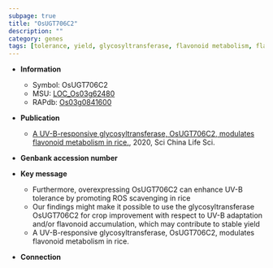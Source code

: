 ```yaml
---
subpage: true
title: "OsUGT706C2"
description: ""
category: genes
tags: [tolerance, yield, glycosyltransferase, flavonoid metabolism, flavonoid]
---
```


* **Information**  
    + Symbol: OsUGT706C2  
    + MSU: [LOC_Os03g62480](http://rice.plantbiology.msu.edu/cgi-bin/ORF_infopage.cgi?orf=LOC_Os03g62480)  
    + RAPdb: [Os03g0841600](http://rapdb.dna.affrc.go.jp/viewer/gbrowse_details/irgsp1?name=Os03g0841600)  

* **Publication**  
    + [A UV-B-responsive glycosyltransferase, OsUGT706C2, modulates flavonoid metabolism in rice.](http://www.ncbi.nlm.nih.gov/pubmed?term=A+UV-B-responsive+glycosyltransferase,+OsUGT706C2,+modulates+flavonoid+metabolism+in+rice.%5BTitle%5D), 2020, Sci China Life Sci.

* **Genbank accession number**  

* **Key message**  
    + Furthermore, overexpressing OsUGT706C2 can enhance UV-B tolerance by promoting ROS scavenging in rice
    + Our findings might make it possible to use the glycosyltransferase OsUGT706C2 for crop improvement with respect to UV-B adaptation and/or flavonoid accumulation, which may contribute to stable yield
    + A UV-B-responsive glycosyltransferase, OsUGT706C2, modulates flavonoid metabolism in rice.

* **Connection**  



